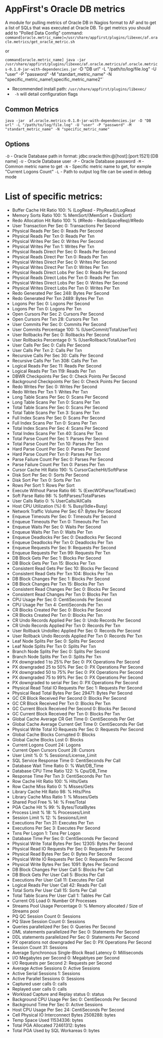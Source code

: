 AppFirst's Oracle DB metrics 
=====================

A module for pulling metrics of Oracle DB in Nagios format to AF and to get a list of SQLs that was executed at Oracle DB.
To get metrics you should add to "Polled Data Config" command:
`command[oracle.metric_name]=/usr/share/appfirst/plugins/libexec/af.oracle.metrics/get_oracle_metric.sh`

or 

`command[oracle.metric_name] java -jar  /usr/share/appfirst/plugins/libexec/af.oracle.metrics/af.oracle.metrics-0.1.0-jar-with-dependencies.jar`
    -D "DB url" -L "/path/to/log/file.log" -U "user" -P "password" -M "standart_metric_name" -N "specific_metric_name1;specific_metric_name2"`

* Recommended install path: `/usr/share/appfirst/plugins/libexec/`
* ` -h` will detail configuration flags


Common Metrics
-----------
`java -jar  af.oracle.metrics-0.1.0-jar-with-dependencies.jar -D "DB url" -L "/path/to/log/file.log" -U "user" -P "password" -M "standart_metric_name" -N "specific_metric_name"`

## Options
 `-D` - Oracle Database path in format: jdbc:oracle:thin:@[host]:[port:1521]:[DB name]
 `-U` - Oracle Database user
 `-P` - Oracle Database password
 `-M` - Common metric name to get
 `-N` - Specific metric name to get, for exmple "Current Logons Count"
 `-L` - Path to output log file can be used in debug mode


# List of specific metrics:
* Buffer Cache Hit Ratio 100: % (LogRead - PhyRead)/LogRead
* Memory Sorts Ratio 100: % MemSort/(MemSort + DiskSort)
* Redo Allocation Hit Ratio 100: % (#Redo - RedoSpaceReq)/#Redo
* User Transaction Per Sec 0: Transactions Per Second
* Physical Reads Per Sec 0: Reads Per Second
* Physical Reads Per Txn 0: Reads Per Txn
* Physical Writes Per Sec 0: Writes Per Second
* Physical Writes Per Txn 1: Writes Per Txn
* Physical Reads Direct Per Sec 0: Reads Per Second
* Physical Reads Direct Per Txn 0: Reads Per Txn
* Physical Writes Direct Per Sec 0: Writes Per Second
* Physical Writes Direct Per Txn 0: Writes Per Txn
* Physical Reads Direct Lobs Per Sec 0: Reads Per Second
* Physical Reads Direct Lobs Per Txn 0: Reads Per Txn
* Physical Writes Direct Lobs Per Sec 0: Writes Per Second
* Physical Writes Direct Lobs  Per Txn 0: Writes Per Txn
* Redo Generated Per Sec 248: Bytes Per Second
* Redo Generated Per Txn 2489: Bytes Per Txn
* Logons Per Sec 0: Logons Per Second
* Logons Per Txn 0: Logons Per Txn
* Open Cursors Per Sec 2: Cursors Per Second
* Open Cursors Per Txn 28: Cursors Per Txn
* User Commits Per Sec 0: Commits Per Second
* User Commits Percentage 100: % (UserCommit/TotalUserTxn)
* User Rollbacks Per Sec 0: Rollbacks Per Second
* User Rollbacks Percentage 0: % (UserRollback/TotalUserTxn)
* User Calls Per Sec 0: Calls Per Second
* User Calls Per Txn 2: Calls Per Txn
* Recursive Calls Per Sec 30: Calls Per Second
* Recursive Calls Per Txn 308: Calls Per Txn
* Logical Reads Per Sec 11: Reads Per Second
* Logical Reads Per Txn 119: Reads Per Txn
* DBWR Checkpoints Per Sec 0: Check Points Per Second
* Background Checkpoints Per Sec 0: Check Points Per Second
* Redo Writes Per Sec 0: Writes Per Second
* Redo Writes Per Txn 1: Writes Per Txn
* Long Table Scans Per Sec 0: Scans Per Second
* Long Table Scans Per Txn 0: Scans Per Txn
* Total Table Scans Per Sec 0: Scans Per Second
* Total Table Scans Per Txn 3: Scans Per Txn
* Full Index Scans Per Sec 0: Scans Per Second
* Full Index Scans Per Txn 0: Scans Per Txn
* Total Index Scans Per Sec 4: Scans Per Second
* Total Index Scans Per Txn 40: Scans Per Txn
* Total Parse Count Per Sec 1: Parses Per Second
* Total Parse Count Per Txn 10: Parses Per Txn
* Hard Parse Count Per Sec 0: Parses Per Second
* Hard Parse Count Per Txn 0: Parses Per Txn
* Parse Failure Count Per Sec 0: Parses Per Second
* Parse Failure Count Per Txn 0: Parses Per Txn
* Cursor Cache Hit Ratio 190: % CursorCacheHit/SoftParse
* Disk Sort Per Sec 0: Sorts Per Second
* Disk Sort Per Txn 0: Sorts Per Txn
* Rows Per Sort 1: Rows Per Sort
* Execute Without Parse Ratio 66: % (ExecWOParse/TotalExec)
* Soft Parse Ratio 98: % SoftParses/TotalParses
* User Calls Ratio 0: % UserCalls/AllCalls
* Host CPU Utilization (%) 6: % Busy/(Idle+Busy)
* Network Traffic Volume Per Sec 67: Bytes Per Second
* Enqueue Timeouts Per Sec 0: Timeouts Per Second
* Enqueue Timeouts Per Txn 0: Timeouts Per Txn
* Enqueue Waits Per Sec 0: Waits Per Second
* Enqueue Waits Per Txn 0: Waits Per Txn
* Enqueue Deadlocks Per Sec 0: Deadlocks Per Second
* Enqueue Deadlocks Per Txn 0: Deadlocks Per Txn
* Enqueue Requests Per Sec 9: Requests Per Second
* Enqueue Requests Per Txn 99: Requests Per Txn
* DB Block Gets Per Sec 1: Blocks Per Second
* DB Block Gets Per Txn 15: Blocks Per Txn
* Consistent Read Gets Per Sec 10: Blocks Per Second
* Consistent Read Gets Per Txn 104: Blocks Per Txn
* DB Block Changes Per Sec 1: Blocks Per Second
* DB Block Changes Per Txn 15: Blocks Per Txn
* Consistent Read Changes Per Sec 0: Blocks Per Second
* Consistent Read Changes Per Txn 0: Blocks Per Txn
* CPU Usage Per Sec 0: CentiSeconds Per Second
* CPU Usage Per Txn 4: CentiSeconds Per Txn
* CR Blocks Created Per Sec 0: Blocks Per Second
* CR Blocks Created Per Txn 0: Blocks Per Txn
* CR Undo Records Applied Per Sec 0: Undo Records Per Second
* CR Undo Records Applied Per Txn 0: Records Per Txn
* User Rollback UndoRec Applied Per Sec 0: Records Per Second
* User Rollback Undo Records Applied Per Txn 0: Records Per Txn
* Leaf Node Splits Per Sec 0: Splits Per Second
* Leaf Node Splits Per Txn 0: Splits Per Txn
* Branch Node Splits Per Sec 0: Splits Per Second
* Branch Node Splits Per Txn 0: Splits Per Txn
* PX downgraded 1 to 25% Per Sec 0: PX Operations Per Second
* PX downgraded 25 to 50% Per Sec 0: PX Operations Per Second
* PX downgraded 50 to 75% Per Sec 0: PX Operations Per Second
* PX downgraded 75 to 99% Per Sec 0: PX Operations Per Second
* PX downgraded to serial Per Sec 0: PX Operations Per Second
* Physical Read Total IO Requests Per Sec 1: Requests Per Second
* Physical Read Total Bytes Per Sec 29471: Bytes Per Second
* GC CR Block Received Per Second 0: Blocks Per Second
* GC CR Block Received Per Txn 0: Blocks Per Txn
* GC Current Block Received Per Second 0: Blocks Per Second
* GC Current Block Received Per Txn 0: Blocks Per Txn
* Global Cache Average CR Get Time 0: CentiSeconds Per Get
* Global Cache Average Current Get Time 0: CentiSeconds Per Get
* Physical Write Total IO Requests Per Sec 0: Requests Per Second
* Global Cache Blocks Corrupted 0: Blocks
* Global Cache Blocks Lost 0: Blocks
* Current Logons Count 24: Logons
* Current Open Cursors Count 28: Cursors
* User Limit % 0: % Sessions/License_Limit
* SQL Service Response Time 0: CentiSeconds Per Call
* Database Wait Time Ratio 0: % Wait/DB_Time
* Database CPU Time Ratio 122: % Cpu/DB_Time
* Response Time Per Txn 3: CentiSeconds Per Txn
* Row Cache Hit Ratio 100: % Hits/Gets
* Row Cache Miss Ratio 0: % Misses/Gets
* Library Cache Hit Ratio 98: % Hits/Pins
* Library Cache Miss Ratio 1: % Misses/Gets
* Shared Pool Free % 14: % Free/Total
* PGA Cache Hit % 99: % Bytes/TotalBytes
* Process Limit % 18: % Processes/Limit
* Session Limit % 12: % Sessions/Limit
* Executions Per Txn 31: Executes Per Txn
* Executions Per Sec 3: Executes Per Second
* Txns Per Logon 1: Txns Per Logon
* Database Time Per Sec 0: CentiSeconds Per Second
* Physical Write Total Bytes Per Sec 12305: Bytes Per Second
* Physical Read IO Requests Per Sec 0: Requests Per Second
* Physical Read Bytes Per Sec 0: Bytes Per Second
* Physical Write IO Requests Per Sec 0: Requests Per Second
* Physical Write Bytes Per Sec 1091: Bytes Per Second
* DB Block Changes Per User Call 5: Blocks Per Call
* DB Block Gets Per User Call 5: Blocks Per Call
* Executions Per User Call 11: Executes Per Call
* Logical Reads Per User Call 42: Reads Per Call
* Total Sorts Per User Call 15: Sorts Per Call
* Total Table Scans Per User Call 1: Tables Per Call
* Current OS Load 0: Number Of Processes
* Streams Pool Usage Percentage 0: % Memory allocated / Size of Streams pool
* PQ QC Session Count 0: Sessions
* PQ Slave Session Count 0: Sessions
* Queries parallelized Per Sec 0: Queries Per Second
* DML statements parallelized Per Sec 0: Statements Per Second
* DDL statements parallelized Per Sec 0: Statements Per Second
* PX operations not downgraded Per Sec 0: PX Operations Per Second
* Session Count 31: Sessions
* Average Synchronous Single-Block Read Latency 0: Milliseconds
* I/O Megabytes per Second 0: Megabtyes per Second
* I/O Requests per Second 2: Requests per Second
* Average Active Sessions 0: Active Sessions
* Active Serial Sessions 1: Sessions
* Active Parallel Sessions 0: Sessions
* Captured user calls 0: calls
* Replayed user calls 0: calls
* Workload Capture and Replay status 0: status
* Background CPU Usage Per Sec 0: CentiSeconds Per Second
* Background Time Per Sec 0: Active Sessions
* Host CPU Usage Per Sec 24: CentiSeconds Per Second
* Cell Physical IO Interconnect Bytes 2508288: bytes
* Temp Space Used 11534336: bytes
* Total PGA Allocated 72461312: bytes
* Total PGA Used by SQL Workareas 0: bytes
